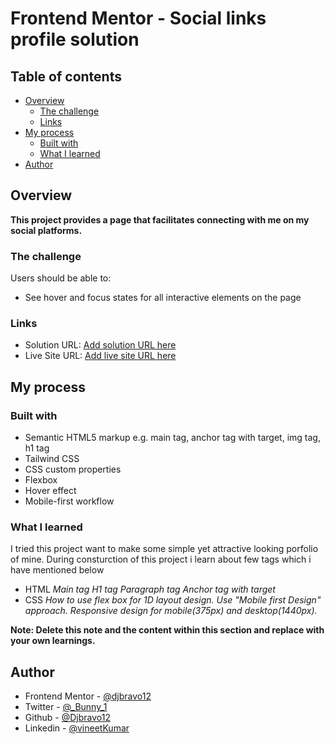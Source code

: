 # Frontend Mentor - Social links profile solution

## Table of contents

- [Overview](#overview)
  - [The challenge](#the-challenge)
  - [Links](#links)
- [My process](#my-process)
  - [Built with](#built-with)
  - [What I learned](#what-i-learned)
- [Author](#author)



## Overview

**This project provides a page that facilitates connecting with me on my social platforms.**

### The challenge

Users should be able to:

- See hover and focus states for all interactive elements on the page



### Links

- Solution URL: [Add solution URL here](https://github.com/djbravo12/Social-links-profile)
- Live Site URL: [Add live site URL here](https://djbravo12.github.io/Social-links-profile/)

## My process

### Built with

- Semantic HTML5 markup e.g. main tag, anchor tag with target, img tag, h1 tag
- Tailwind CSS
- CSS custom properties
- Flexbox
- Hover effect
- Mobile-first workflow


### What I learned

I tried this project want to make some simple yet attractive looking porfolio of mine. During consturction of this project i learn about few tags which i have mentioned below 
- HTML
 *Main tag*
 *H1 tag*
 *Paragraph tag*
 *Anchor tag with target*  
- CSS 
 *How to use flex box for 1D layout design.*
 *Use "Mobile first Design" approach.*
 *Responsive design for mobile(375px) and desktop(1440px).*


**Note: Delete this note and the content within this section and replace with your own learnings.**


## Author

- Frontend Mentor - [@djbravo12](https://www.frontendmentor.io/profile/djbravo12)
- Twitter - [@_Bunny_1](https://twitter.com/_Bunny_1)
- Github - [@Djbravo12](https://github.com/djbravo12)
- Linkedin - [@vineetKumar](https://www.linkedin.com/in/vineet-kumar-2206b2109/)

